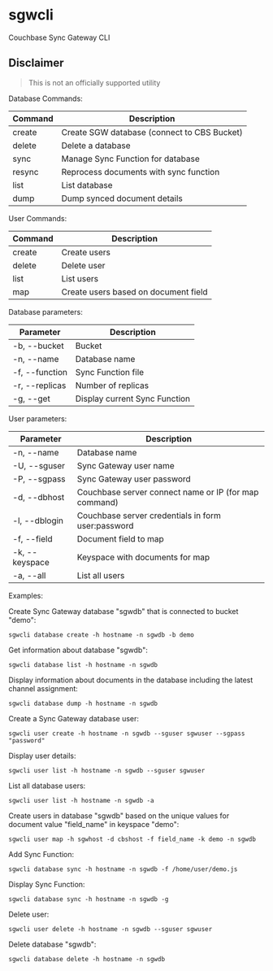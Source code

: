 # sgwcli

Couchbase Sync Gateway CLI

## Disclaimer

> This is not an officially supported utility

Database Commands:

| Command | Description                                 |
|---------|---------------------------------------------|
| create  | Create SGW database (connect to CBS Bucket) |
| delete  | Delete a database                           |
| sync    | Manage Sync Function for database           |
| resync  | Reprocess documents with sync function      |
| list    | List database                               |
| dump    | Dump synced document details                |

User Commands:

| Command | Description                          |
|---------|--------------------------------------|
| create  | Create users                         |
| delete  | Delete user                          |
| list    | List users                           |
| map     | Create users based on document field |

Database parameters:

| Parameter      | Description                   |
|----------------|-------------------------------|
| -b, --bucket   | Bucket                        |
| -n, --name     | Database name                 |
| -f, --function | Sync Function file            |
| -r, --replicas | Number of replicas            |
| -g, --get      | Display current Sync Function |

User parameters:

| Parameter      | Description                                           |
|----------------|-------------------------------------------------------|
| -n, --name     | Database name                                         |
| -U, --sguser   | Sync Gateway user name                                |
| -P, --sgpass   | Sync Gateway user password                            |
| -d, --dbhost   | Couchbase server connect name or IP (for map command) |
| -l, --dblogin  | Couchbase server credentials in form user:password    |
| -f, --field    | Document field to map                                 |
| -k, --keyspace | Keyspace with documents for map                       |
| -a, --all      | List all users                                        |

Examples:

Create Sync Gateway database "sgwdb" that is connected to bucket "demo":
```
sgwcli database create -h hostname -n sgwdb -b demo
```

Get information about database "sgwdb":
```
sgwcli database list -h hostname -n sgwdb
```

Display information about documents in the database including the latest channel assignment:
```
sgwcli database dump -h hostname -n sgwdb
```

Create a Sync Gateway database user:
```
sgwcli user create -h hostname -n sgwdb --sguser sgwuser --sgpass "password"
```

Display user details:
```
sgwcli user list -h hostname -n sgwdb --sguser sgwuser
```

List all database users:
```
sgwcli user list -h hostname -n sgwdb -a
```

Create users in database "sgwdb" based on the unique values for document value "field_name" in keyspace "demo":
```
sgwcli user map -h sgwhost -d cbshost -f field_name -k demo -n sgwdb
```

Add Sync Function:
```
sgwcli database sync -h hostname -n sgwdb -f /home/user/demo.js
```

Display Sync Function:
```
sgwcli database sync -h hostname -n sgwdb -g
```

Delete user:
```
sgwcli user delete -h hostname -n sgwdb --sguser sgwuser
```

Delete database "sgwdb":
```
sgwcli database delete -h hostname -n sgwdb
```
